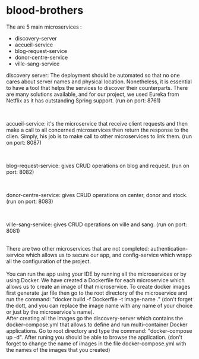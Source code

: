 # blood-brothers

The are 5 main microservices : 
<br>
<ul>
  <li>discovery-server</li>
  <li>accueil-service</li>
  <li>blog-request-service</li>
  <li>donor-centre-service</li>
  <li>ville-sang-service</li>
</ul>

<p>discovery server: The deployment should be automated so that no one cares about server names and physical location. Nonetheless, it is essential to have a tool that helps the services to discover their counterparts. There are many solutions available, and for our project, we used Eureka from Netflix as it has outstanding Spring support. (run on port: 8761)</p>
<br>
<p>accueil-service: it's the microservice that receive client requests and then make a call to all concerned microservices then return the response to the clien. Simply, his job is to make call to other microservices to link them. (run on port: 8087)</p>
<br>
<p>blog-request-service: gives CRUD operations on blog and request. (run on port: 8082)</p>
<br>
<p>donor-centre-service: gives CRUD operations on center, donor and stock. (run on port: 8083)</p>
<br>
<p>ville-sang-service: gives CRUD operations on ville and sang. (run on port: 8081)</p>
<br>
There are two other microservices that are not completed: authentication-service which allows us to secure our app, and config-service which wrapp all the configuration of the project.
<br><br>
You can run the app using your IDE by running all the microservices or by using Docker. We have created a Dockerfile for each microservice which allows us to create an image of that microservice. To create docker images first generate .jar file then go to the root directory of the microservice and run the command: "docker build -f Dockerfile -t image-name ." (don't forget the dott, and you can replace the image name with any name of your choice or just by the microservice's name).
<br>
After creating all the images go the discovery-server which contains the docker-compose.yml that allows to define and run multi-container Docker applications. Go to root directory and type the command: "docker-compose up -d". After runing you should be able to browse the application. (don't forget to change the name of images in the file docker-compose.yml with the names of the images that you created)
